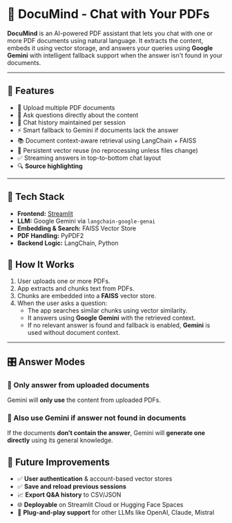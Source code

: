 # 📄 DocuMind - Chat with Your PDFs

**DocuMind** is an AI-powered PDF assistant that lets you chat with one or more PDF documents using natural language. It extracts the content, embeds it using vector storage, and answers your queries using **Google Gemini** with intelligent fallback support when the answer isn't found in your documents.

---

## 🚀 Features

- 📁 Upload multiple PDF documents
- 🧠 Ask questions directly about the content
- 💬 Chat history maintained per session
- ⚡ Smart fallback to Gemini if documents lack the answer
- 📚 Document context-aware retrieval using LangChain + FAISS
- 🔁 Persistent vector reuse (no reprocessing unless files change)
- ✅ Streaming answers in top-to-bottom chat layout
- 🔍 **Source highlighting**

---

## 🧰 Tech Stack

- **Frontend:** [Streamlit](https://streamlit.io)
- **LLM:** Google Gemini via `langchain-google-genai`
- **Embedding & Search:** FAISS Vector Store
- **PDF Handling:** PyPDF2
- **Backend Logic:** LangChain, Python

## 🧠 How It Works

1. User uploads one or more PDFs.
2. App extracts and chunks text from PDFs.
3. Chunks are embedded into a **FAISS** vector store.
4. When the user asks a question:
    - The app searches similar chunks using vector similarity.
    - It answers using **Google Gemini** with the retrieved context.
    - If no relevant answer is found and fallback is enabled, **Gemini** is used without document context.

---

## 🎛️ Answer Modes

### 🔹 Only answer from uploaded documents  
Gemini will **only use** the content from uploaded PDFs.

### 🔹 Also use Gemini if answer not found in documents  
If the documents **don’t contain the answer**, Gemini will **generate one directly** using its general knowledge.


## 🔮 Future Improvements

- ✅ **User authentication** & account-based vector stores  
- ✅ **Save and reload previous sessions**  
- 📈 **Export Q&A history** to CSV/JSON  
- 🌐 **Deployable** on Streamlit Cloud or Hugging Face Spaces  
- 🧩 **Plug-and-play support** for other LLMs like OpenAI, Claude, Mistral  

